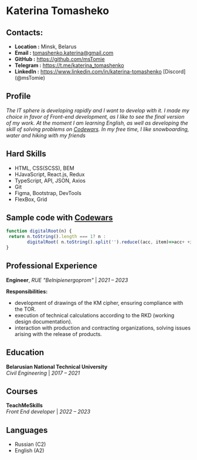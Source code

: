 # Katerina Tomasheko

## Contacts:

- **Location :** Minsk, Belarus
- **Email :** [tomashenko.katerina@gmail.com](tomashenko.katerina@gmail.com)
- **GitHub :** https://github.com/msTomie
- **Telegram :** https://t.me/katerina_tomashenko
- **LinkedIn :** https://www.linkedin.com/in/katerina-tomashenko
  [Discord] (@msTomie)

## Profile

_The IT sphere is developing rapidly and I want to develop with it._
_I made my choice in favor of Front-end development, as I like to see the final version of my work._
_At the moment I am learning English, as well as developing the skill of solving problems on [Codewars](https://www.codewars.com/users/msTomie)._
_In my free time, I like snowboarding, water and hiking with my friends_

## Hard Skills

- HTML, CSS(SCSS), BEM
- HJavaScript, React.js, Redux
- TypeScript, API, JSON, Axios
- Git
- Figma, Bootstrap, DevTools
- FlexBox, Grid

## Sample code with [Codewars](https://www.codewars.com/users/msTomie/completed_solutions)

```JavaScript
function digitalRoot(n) {
 return n.toString().length === 1? n :
        digitalRoot( n.toString().split('').reduce((acc, item)=>acc+ +item ,0))
}
```

## Professional Experience

**Engineer**, _RUE "Belnipienergoprom"_ | _2021 – 2023_

**Responsibilities:**

- development of drawings of the KM cipher, ensuring compliance with the TOR.
- execution of technical calculations according to the RKD (working design documentation).
- interaction with production and contracting organizations, solving issues arising with the release of products.

## Education

**Belarusian National Technical University**<br>
_Civil Engineering_ | _2017 – 2021_

## Courses

**TeachMeSkills**<br>
_Front End developer_ | _2022 – 2023_

## Languages

- Russian (C2)
- English (A2)
